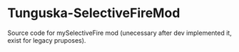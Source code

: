 # Tunguska-SelectiveFireMod
Source code for mySelectiveFire mod (unecessary after dev implemented it, exist for legacy pruposes).
